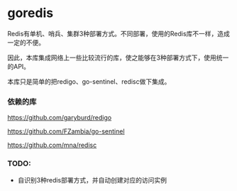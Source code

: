 # goredis

Redis有单机、哨兵、集群3种部署方式。不同部署，使用的Redis库不一样，造成一定的不便。

因此，本库集成网络上一些比较流行的库，使之能够在3种部署方式下，使用统一的API。

本库只是简单的把redigo、go-sentinel、redisc做下集成。

### 依赖的库

https://github.com/garyburd/redigo

https://github.com/FZambia/go-sentinel

https://github.com/mna/redisc


### TODO:

  - 自识别3种redis部署方式，并自动创建对应的访问实例
